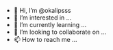 - 👋 Hi, I’m @okalipsss
- 👀 I’m interested in ...
- 🌱 I’m currently learning ...
- 💞️ I’m looking to collaborate on ...
- 📫 How to reach me ...

<!---
okalipsss/okalipsss is a ✨ special ✨ repository because its `README.md` (this file) appears on your GitHub profile.
You can click the Preview link to take a look at your changes.
--->
